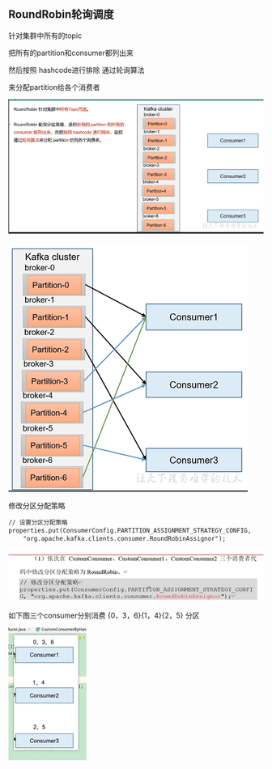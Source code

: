 RoundRobin轮询调度
---

针对集群中所有的topic

把所有的partition和consumer都列出来

然后按照 hashcode进行排除 通过轮询算法

来分配partition给各个消费者

![img_87.png](img_87.png)

![img_88.png](img_88.png)

修改分区分配策略

    // 设置分区分配策略
    properties.put(ConsumerConfig.PARTITION_ASSIGNMENT_STRATEGY_CONFIG,
        "org.apache.kafka.clients.consumer.RoundRobinAssignor");

![img_89.png](img_89.png)

如下图三个consumer分别消费 {0，3，6}{1，4}{2，5} 分区



![img_90.png](img_90.png)